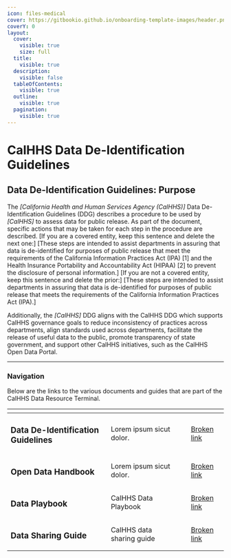 ```yaml
---
icon: files-medical
cover: https://gitbookio.github.io/onboarding-template-images/header.png
coverY: 0
layout:
  cover:
    visible: true
    size: full
  title:
    visible: true
  description:
    visible: false
  tableOfContents:
    visible: true
  outline:
    visible: true
  pagination:
    visible: true
---
```


# CalHHS Data De-Identification Guidelines

## Data De-Identification Guidelines: Purpose

The _\[California Health and Human Services Agency (CalHHS)]_ Data De-Identification Guidelines (DDG) describes a procedure to be used by _\[CalHHS]_ to assess data for public release. As part of the document, specific actions that may be taken for each step in the procedure are described. \[If you are a covered entity, keep this sentence and delete the next one:] \[These steps are intended to assist departments in assuring that data is de-identified for purposes of public release that meet the requirements of the California Information Practices Act  (IPA) \[1] and the Health Insurance Portability and Accountability Act (HIPAA) \[2]  to prevent the disclosure of personal information.] \[If you are not a covered entity, keep this sentence and delete the prior:] \[These steps are intended to assist departments in assuring that data is de-identified for purposes of public release that meets the requirements of the California Information Practices Act (IPA).]

Additionally, the _\[CalHHS]_ DDG aligns with the CalHHS DDG which supports CalHHS governance goals to reduce inconsistency of practices across departments, align standards used across departments, facilitate the release of useful data to the public, promote transparency of state government, and support other CalHHS initiatives, such as the CalHHS Open Data Portal.

***

### Navigation

Below are the links to the various documents and guides that are part of the CalHHS Data Resource Terminal.

<table data-view="cards"><thead><tr><th></th><th></th><th data-hidden data-card-cover data-type="files"></th><th data-hidden></th><th data-hidden data-card-target data-type="content-ref"></th></tr></thead><tbody><tr><td><h3><strong>Data De-Identification Guidelines</strong></h3></td><td>Lorem ipsum sicut dolor.</td><td></td><td></td><td><a href="broken-reference">Broken link</a></td></tr><tr><td><h3><strong>Open Data Handbook</strong></h3></td><td>Lorem ipsum sicut dolor.</td><td></td><td></td><td><a href="broken-reference">Broken link</a></td></tr><tr><td><h3>Data Playbook</h3></td><td>CalHHS Data Playbook</td><td></td><td></td><td><a href="broken-reference">Broken link</a></td></tr><tr><td><h3>Data Sharing Guide</h3></td><td>CalHHS data sharing guide</td><td></td><td></td><td><a href="broken-reference">Broken link</a></td></tr></tbody></table>

